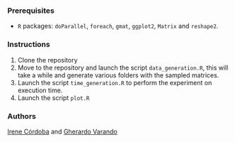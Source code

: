### Prerequisites
- `R` packages: `doParallel`, `foreach`, `gmat`, `ggplot2`, `Matrix` and `reshape2`.

### Instructions
1. Clone the repository
2. Move to the repository and launch the script `data_generation.R`, this will
take a while and generate various folders with the sampled matrices.    
3. Launch the script `time_generation.R` to perform the experiment on 
execution time. 
4. Launch the script `plot.R` 

### Authors 
[Irene Córdoba](https://github.com/irenecrsn) and [Gherardo Varando](https://github.com/gherardovarando)
